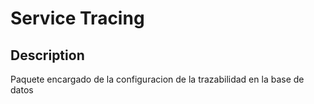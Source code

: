 # **Service Tracing**

## Description
Paquete encargado de la configuracion de la trazabilidad en la base de datos